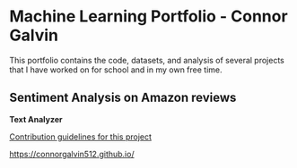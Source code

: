 # Machine Learning Portfolio - Connor Galvin

This portfolio contains the code, datasets, and analysis of several projects that I have worked on for school and in my own free time.

## Sentiment Analysis on Amazon reviews

**Text Analyzer**

[Contribution guidelines for this project](text_analyzer.py)


https://connorgalvin512.github.io/
